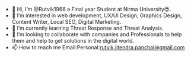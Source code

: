 - 👋 Hi, I’m @Rutvik1966 a Final year Student at Nirma University😍.
- 👀 I’m interested in web development, UX/UI Design, Graphics Design, Content Writer, Local SEO, Digital Marketing.
- 🌱 I’m currently learning Threat Response and Threat Analysis.
- 💞 I’m looking to collaborate with companies and Professionals to help them and help to get solutions in the digital world.
- 📫 How to reach me Email:Personal:rutvik.jitendra.panchal@gmail.com

<!---
Rutvik1966/Rutvik1966 is a ✨ special ✨ repository because its `README.md` (this file) appears on your GitHub profile.
You can click the Preview link to take a look at your changes.
--->

